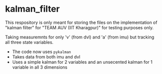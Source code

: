 # kalman_filter

This respository is only meant for storing the files on the implementation of "kalman filter" for "TEAM AUV (IIT Kharagpur)" for testing purposes only.

Taking measuremnts for only 'v' (from dvl) and 'a' (from imu) but tracking all three state variables.

- The code now uses `pykalman`
- Takes data from both imu and dvl
- Uses a simple kalman for 2 variables
  and an unsecented kalman for 1 variable
  in all 3 dimensions

